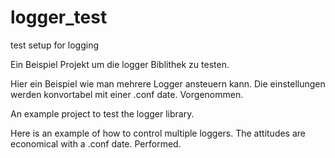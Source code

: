 # logger_test
test setup for logging


Ein Beispiel Projekt um die logger Biblithek zu testen.

Hier ein Beispiel wie man mehrere Logger ansteuern kann.
Die einstellungen werden konvortabel mit einer .conf date. 
Vorgenommen.



 An example project to test the logger library.

 Here is an example of how to control multiple loggers.
 The attitudes are economical with a .conf date.
 Performed.


